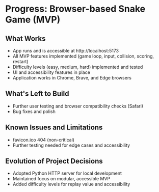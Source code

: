 # Progress: Browser-based Snake Game (MVP)

## What Works
- App runs and is accessible at http://localhost:5173
- All MVP features implemented (game loop, input, collision, scoring, restart)
- Difficulty levels (easy, medium, hard) implemented and tested
- UI and accessibility features in place
- Application works in Chrome, Brave, and Edge browsers

## What's Left to Build
- Further user testing and browser compatibility checks (Safari)
- Bug fixes and polish

## Known Issues and Limitations
- favicon.ico 404 (non-critical)
- Further testing needed for edge cases and accessibility

## Evolution of Project Decisions
- Adopted Python HTTP server for local development
- Maintained focus on modular, accessible MVP
- Added difficulty levels for replay value and accessibility 